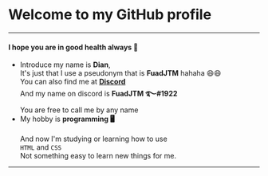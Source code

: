 # Welcome to my GitHub profile
***
#### I hope you are in good health always 🤗
* Introduce my name is **Dian**,           
It's just that I use a pseudonym that is **FuadJTM** hahaha 😄😄</br>You can also find me at [**Discord**](https://discord.com)     
And my name on discord is **__FuadJTM ࿐#1922__**                     
You are free to call me by any name
* My hobby is **programming 🖥️**</br>    
And now I'm studying or learning how to use</br>`HTML` and `CSS`       
Not something easy to learn new things for me.
***
